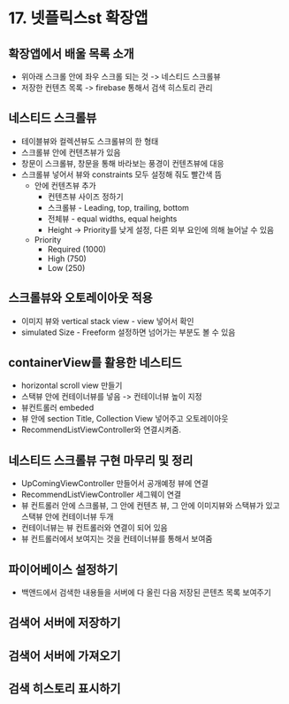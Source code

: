 # 17. 넷플릭스st 확장앱

## 확장앱에서 배울 목록 소개
- 위아래 스크롤 안에 좌우 스크롤 되는 것 -> 네스티드 스크롤뷰
- 저장한 컨텐츠 목록 -> firebase 통해서 검색 히스토리 관리 

## 네스티드 스크롤뷰
- 테이블뷰와 컬렉션뷰도 스크롤뷰의 한 형태
- 스크롤뷰 안에 컨텐츠뷰가 있음
- 창문이 스크롤뷰, 창문을 통해 바라보는 풍경이 컨텐츠뷰에 대응
- 스크롤뷰 넣어서 뷰와 constraints 모두 설정해 줘도 빨간색 뜸
    - 안에 컨텐츠뷰 추가
        - 컨텐츠뷰 사이즈 정하기
        - 스크롤뷰 - Leading, top, trailing, bottom
        - 전체뷰 - equal widths, equal heights
        - Height -> Priority를 낮게 설정, 다른 외부 요인에 의해 늘어날 수 있음
    - Priority
        - Required (1000)
        - High (750)
        - Low (250)
    
## 스크롤뷰와 오토레이아웃 적용
- 이미지 뷰와 vertical stack view - view 넣어서 확인
- simulated Size - Freeform 설정하면 넘어가는 부분도 볼 수 있음

## containerView를 활용한 네스티드
- horizontal scroll view 만들기
- 스택뷰 안에 컨테이너뷰를 넣음 -> 컨테이너뷰 높이 지정
- 뷰컨트롤러 embeded 
- 뷰 안에 section Title, Collection View 넣어주고 오토레이아웃
- RecommendListViewController와 연결시켜줌.

## 네스티드 스크롤뷰 구현 마무리 및 정리
- UpComingViewController 만들어서 공개예정 뷰에 연결
- RecommendListViewController 세그웨이 연결
- 뷰 컨트롤러 안에 스크롤뷰, 그 안에 컨텐츠 뷰, 그 안에 이미지뷰와 스택뷰가 있고 스택뷰 안에 컨테이너뷰 두개
- 컨테이너뷰는 뷰 컨트롤러와 연결이 되어 있음 
- 뷰 컨트롤러에서 보여지는 것을 컨테이너뷰를 통해서 보여줌

## 파이어베이스 설정하기
- 백앤드에서 검색한 내용들을 서버에 다 올린 다음 저장된 콘텐츠 목록 보여주기

## 검색어 서버에 저장하기
## 검색어 서버에 가져오기
## 검색 히스토리 표시하기
